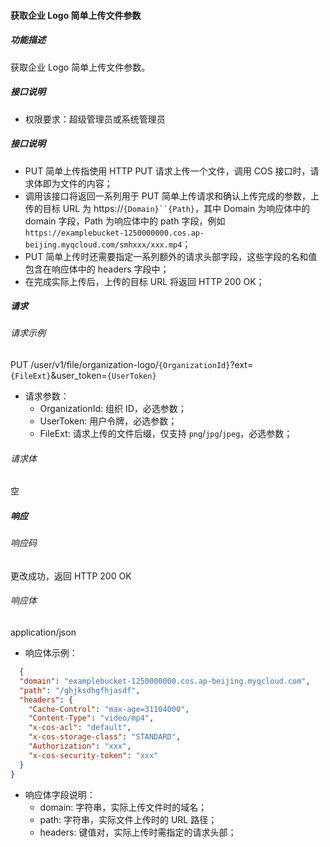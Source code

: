 #### 获取企业 Logo 简单上传文件参数

##### 功能描述

获取企业 Logo 简单上传文件参数。

##### 接口说明
- 权限要求：超级管理员或系统管理员


##### 接口说明
  - PUT 简单上传指使用 HTTP PUT 请求上传一个文件，调用 COS 接口时，请求体即为文件的内容；
  - 调用该接口将返回一系列用于 PUT 简单上传请求和确认上传完成的参数，上传的目标 URL 为 https://`{Domain}``{Path}`，其中 Domain 为响应体中的 domain 字段，Path 为响应体中的 path 字段，例如 `https://examplebucket-1250000000.cos.ap-beijing.myqcloud.com/smhxxx/xxx.mp4`；
  - PUT 简单上传时还需要指定一系列额外的请求头部字段，这些字段的名和值包含在响应体中的 headers 字段中；
  - 在完成实际上传后，上传的目标 URL 将返回 HTTP 200 OK；

##### 请求

###### 请求示例
PUT /user/v1/file/organization-logo/`{OrganizationId}`?ext=`{FileExt}`&user_token=`{UserToken}`

- 请求参数：
  - OrganizationId: 组织 ID，必选参数；
  - UserToken: 用户令牌，必选参数；
  - FileExt: 请求上传的文件后缀，仅支持 `png`/`jpg`/`jpeg`，必选参数；

###### 请求体

空
##### 响应

###### 响应码

更改成功，返回 HTTP 200 OK

###### 响应体
application/json

- 响应体示例：

```json
  {
  "domain": "examplebucket-1250000000.cos.ap-beijing.myqcloud.com",
  "path": "/ghjksdhgfhjasdf",
  "headers": {
    "Cache-Control": "max-age=31104000",
    "Content-Type": "video/mp4",
    "x-cos-acl": "default",
    "x-cos-storage-class": "STANDARD",
    "Authorization": "xxx",
    "x-cos-security-token": "xxx"
  }
}
```

- 响应体字段说明：
  - domain: 字符串，实际上传文件时的域名；
  - path: 字符串，实际文件上传时的 URL 路径；
  - headers: 键值对，实际上传时需指定的请求头部；
